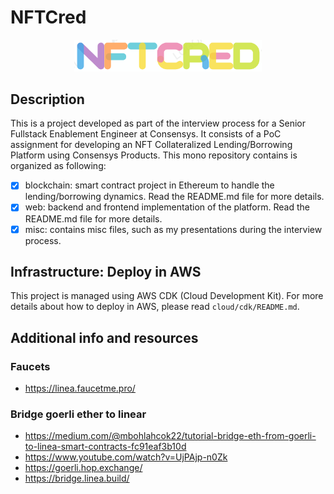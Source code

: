 # NFTCred

<p align="center">
  <img src="services/api/v1/src/assets/logo.png" width="300" /></a>
</p>

## Description

This is a project developed as part of the interview process for a Senior Fullstack Enablement Engineer at Consensys. It consists of a PoC assignment for developing an NFT Collateralized Lending/Borrowing Platform using Consensys Products. This mono repository contains is organized as following:

- [x] blockchain: smart contract project in Ethereum to handle the lending/borrowing dynamics. Read the README.md file for more details.
- [x] web: backend and frontend implementation of the platform. Read the README.md file for more details.
- [x] misc: contains misc files, such as my presentations during the interview process.

## Infrastructure: Deploy in AWS

This project is managed using AWS CDK (Cloud Development Kit). For more details about how to deploy in AWS, please read `cloud/cdk/README.md`.

## Additional info and resources

### Faucets

- https://linea.faucetme.pro/

### Bridge goerli ether to linear

- https://medium.com/@mbohlahcok22/tutorial-bridge-eth-from-goerli-to-linea-smart-contracts-fc91eaf3b10d
- https://www.youtube.com/watch?v=UjPAjp-n0Zk
- https://goerli.hop.exchange/
- https://bridge.linea.build/